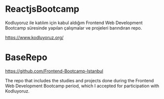 # ReactjsBootcamp
Kodluyoruz ile katılım için kabul aldığım Frontend Web Development Bootcamp süresinde yapılan çalışmalar ve projeleri barındıran repo.

https://www.kodluyoruz.org/

# BaseRepo
https://github.com/Frontend-Bootcamp-Istanbul

The repo that includes the studies and projects done during the Frontend Web Development Bootcamp period, which I accepted for participation with Kodluyoruz.

